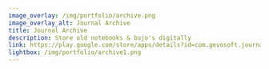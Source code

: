 ```yaml
---
image_overlay: /img/portfolio/archive.png
image_overlay_alt: Journal Archive
title: Journal Archive
description: Store old notebooks & bujo's digitally
link: https://play.google.com/store/apps/details?id=com.gevosoft.journal_archive&hl=en_US
lightbox: /img/portfolio/archive1.png
---
```

